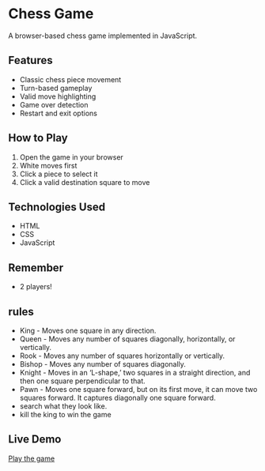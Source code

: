 # Chess Game

A browser-based chess game implemented in JavaScript.

## Features
- Classic chess piece movement
- Turn-based gameplay
- Valid move highlighting
- Game over detection
- Restart and exit options

## How to Play
1. Open the game in your browser
2. White moves first
3. Click a piece to select it
4. Click a valid destination square to move

## Technologies Used
- HTML
- CSS
- JavaScript
## Remember
- 2 players!
## rules
- King - Moves one square in any direction.
- Queen - Moves any number of squares diagonally, horizontally, or vertically.
- Rook - Moves any number of squares horizontally or vertically.
- Bishop - Moves any number of squares diagonally.
- Knight - Moves in an ‘L-shape,’ two squares in a straight direction, and then one square perpendicular to that.
- Pawn - Moves one square forward, but on its first move, it can move two squares forward. It captures diagonally one square forward.
- search what they look like.
- kill the king to win the game

## Live Demo
[Play the game](https://your-username.github.io/chess-game) 
